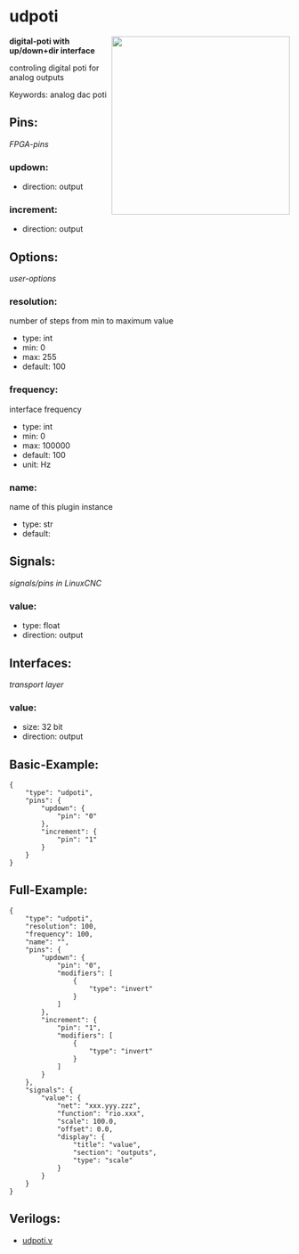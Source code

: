 # udpoti

<img align="right" width="320" src="image.png">

**digital-poti with up/down+dir interface**

controling digital poti for analog outputs

Keywords: analog dac poti

## Pins:
*FPGA-pins*
### updown:

 * direction: output

### increment:

 * direction: output


## Options:
*user-options*
### resolution:
number of steps from min to maximum value

 * type: int
 * min: 0
 * max: 255
 * default: 100

### frequency:
interface frequency

 * type: int
 * min: 0
 * max: 100000
 * default: 100
 * unit: Hz

### name:
name of this plugin instance

 * type: str
 * default: 


## Signals:
*signals/pins in LinuxCNC*
### value:

 * type: float
 * direction: output


## Interfaces:
*transport layer*
### value:

 * size: 32 bit
 * direction: output


## Basic-Example:
```
{
    "type": "udpoti",
    "pins": {
        "updown": {
            "pin": "0"
        },
        "increment": {
            "pin": "1"
        }
    }
}
```

## Full-Example:
```
{
    "type": "udpoti",
    "resolution": 100,
    "frequency": 100,
    "name": "",
    "pins": {
        "updown": {
            "pin": "0",
            "modifiers": [
                {
                    "type": "invert"
                }
            ]
        },
        "increment": {
            "pin": "1",
            "modifiers": [
                {
                    "type": "invert"
                }
            ]
        }
    },
    "signals": {
        "value": {
            "net": "xxx.yyy.zzz",
            "function": "rio.xxx",
            "scale": 100.0,
            "offset": 0.0,
            "display": {
                "title": "value",
                "section": "outputs",
                "type": "scale"
            }
        }
    }
}
```

## Verilogs:
 * [udpoti.v](udpoti.v)
